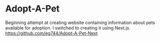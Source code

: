 # Adopt-A-Pet

Beginning attempt at creating website containing information about pets available for adoption. I switched to creating it using Next.js. https://github.com/eg744/Adopt-A-Pet-Next
